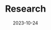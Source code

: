 ---
title: "Research"
date: 2023-10-24
type: landing

design:
  spacing: "3rem"

sections:

  # Collection of publications
  - block: collection
    id: publications               # optional but handy for linking
    content:
      title: "Publications"       # section header
      filters:
        folders:
          - publication           # fetch pages under content/publication/
    design:
      view: List              # compact / citation / list
      # columns: "1"                # one column layout

  # (Optional) keep your Working papers markdown block
  - block: markdown
    id: working-papers
    content:
      title: "Working papers"
      text: "Idem."
---
